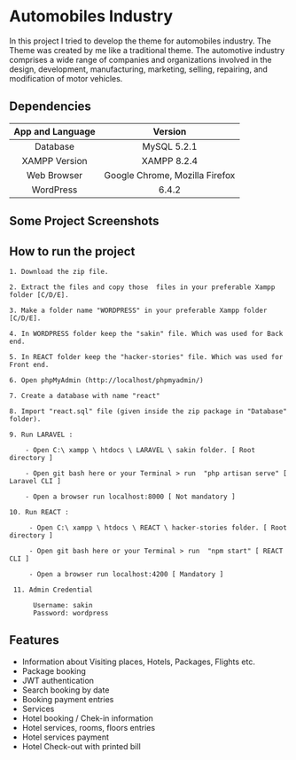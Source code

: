 # 	Automobiles Industry

In this project I tried to develop the theme for automobiles industry. The Theme was created by me like a traditional theme. The automotive industry comprises a wide range of companies and organizations involved in the design, development, manufacturing, marketing, selling, repairing, and modification of motor vehicles.

## Dependencies

| App and Language        | Version                                                     |
| :------:                | :------:                                                    |
| Database                | MySQL 5.2.1                                                 |
| XAMPP Version           | XAMPP 8.2.4                                                 |
| Web Browser             | Google Chrome, Mozilla Firefox                              |
| WordPress               | 6.4.2                                                       |


## Some Project Screenshots


  ## How to run the project
    1. Download the zip file.

    2. Extract the files and copy those  files in your preferable Xampp folder [C/D/E].

    3. Make a folder name "WORDPRESS" in your preferable Xampp folder [C/D/E].
    
    4. In WORDPRESS folder keep the "sakin" file. Which was used for Back end.

    5. In REACT folder keep the "hacker-stories" file. Which was used for Front end.

    6. Open phpMyAdmin (http://localhost/phpmyadmin/)

    7. Create a database with name "react" 

    8. Import "react.sql" file (given inside the zip package in "Database" folder).

    9. Run LARAVEL :
    
        - Open C:\ xampp \ htdocs \ LARAVEL \ sakin folder. [ Root directory ]

        - Open git bash here or your Terminal > run  "php artisan serve" [ Laravel CLI ]

        - Open a browser run localhost:8000 [ Not mandatory ]

    10. Run REACT :

         - Open C:\ xampp \ htdocs \ REACT \ hacker-stories folder. [ Root directory ]

         - Open git bash here or your Terminal > run  "npm start" [ REACT CLI ]

         - Open a browser run localhost:4200 [ Mandatory ]

     11. Admin Credential

          Username: sakin
          Password: wordpress

## Features

- Information about Visiting places, Hotels, Packages, Flights etc.
- Package booking
- JWT authentication
- Search booking by date 
- Booking payment entries
- Services
- Hotel booking / Chek-in information 
- Hotel services, rooms, floors entries
- Hotel services payment 
- Hotel Check-out with printed bill




